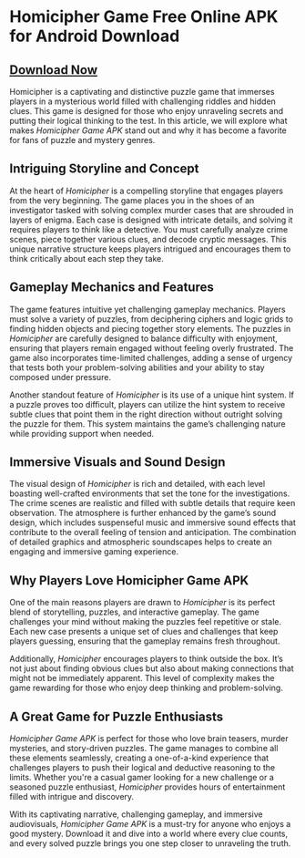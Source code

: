 # Homicipher Game Free Online APK for Android Download

## [Download Now](https://spoo.me/EiLxHE)

Homicipher is a captivating and distinctive puzzle game that immerses players in a mysterious world filled with challenging riddles and hidden clues. This game is designed for those who enjoy unraveling secrets and putting their logical thinking to the test. In this article, we will explore what makes *Homicipher Game APK* stand out and why it has become a favorite for fans of puzzle and mystery genres.

## **Intriguing Storyline and Concept**

At the heart of *Homicipher* is a compelling storyline that engages players from the very beginning. The game places you in the shoes of an investigator tasked with solving complex murder cases that are shrouded in layers of enigma. Each case is designed with intricate details, and solving it requires players to think like a detective. You must carefully analyze crime scenes, piece together various clues, and decode cryptic messages. This unique narrative structure keeps players intrigued and encourages them to think critically about each step they take.

## **Gameplay Mechanics and Features**

The game features intuitive yet challenging gameplay mechanics. Players must solve a variety of puzzles, from deciphering ciphers and logic grids to finding hidden objects and piecing together story elements. The puzzles in *Homicipher* are carefully designed to balance difficulty with enjoyment, ensuring that players remain engaged without feeling overly frustrated. The game also incorporates time-limited challenges, adding a sense of urgency that tests both your problem-solving abilities and your ability to stay composed under pressure.

Another standout feature of *Homicipher* is its use of a unique hint system. If a puzzle proves too difficult, players can utilize the hint system to receive subtle clues that point them in the right direction without outright solving the puzzle for them. This system maintains the game’s challenging nature while providing support when needed.

## **Immersive Visuals and Sound Design**

The visual design of *Homicipher* is rich and detailed, with each level boasting well-crafted environments that set the tone for the investigations. The crime scenes are realistic and filled with subtle details that require keen observation. The atmosphere is further enhanced by the game’s sound design, which includes suspenseful music and immersive sound effects that contribute to the overall feeling of tension and anticipation. The combination of detailed graphics and atmospheric soundscapes helps to create an engaging and immersive gaming experience.

## **Why Players Love Homicipher Game APK**

One of the main reasons players are drawn to *Homicipher* is its perfect blend of storytelling, puzzles, and interactive gameplay. The game challenges your mind without making the puzzles feel repetitive or stale. Each new case presents a unique set of clues and challenges that keep players guessing, ensuring that the gameplay remains fresh throughout.

Additionally, *Homicipher* encourages players to think outside the box. It’s not just about finding obvious clues but also about making connections that might not be immediately apparent. This level of complexity makes the game rewarding for those who enjoy deep thinking and problem-solving.

## **A Great Game for Puzzle Enthusiasts**

*Homicipher Game APK* is perfect for those who love brain teasers, murder mysteries, and story-driven puzzles. The game manages to combine all these elements seamlessly, creating a one-of-a-kind experience that challenges players to push their logical and deductive reasoning to the limits. Whether you're a casual gamer looking for a new challenge or a seasoned puzzle enthusiast, *Homicipher* provides hours of entertainment filled with intrigue and discovery.

With its captivating narrative, challenging gameplay, and immersive audiovisuals, *Homicipher Game APK* is a must-try for anyone who enjoys a good mystery. Download it and dive into a world where every clue counts, and every solved puzzle brings you one step closer to unraveling the truth.
